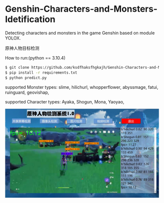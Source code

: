 # Genshin-Characters-and-Monsters-Idetification
Detecting characters and monsters in the game Genshin based on module YOLOX.

原神人物目标检测

How to run:(python == 3.10.4)
```bash
$ git clone https://github.com/ksdfhaksfhgkajh/Genshin-Characters-and-Monsters-Idetifications.git
$ pip install -r requirements.txt
$ python predict.py
```
supported Monster types:
slime, 
hilichurl, 
whopperflower, 
abyssmage, 
fatui, 
ruinguard, 
geovishap, 

supported Character types:
Ayaka, 
Shogun, 
Mona, 
Yaoyao, 

![示例图片](imgs/demo.jpg)

